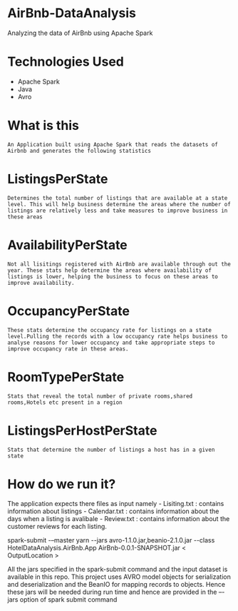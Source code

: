# AirBnb-DataAnalysis
Analyzing the data of AirBnb using Apache Spark

# Technologies Used
  -	Apache Spark
  -	Java
  -	Avro

# What is this

	An Application built using Apache Spark that reads the datasets of Airbnb and generates the following statistics

# ListingsPerState
	Determines the total number of listings that are available at a state level. This will help business determine the areas where the number of listings are relatively less and take measures to improve business in these areas
# AvailabilityPerState
	Not all lisitings registered with AirBnb are available through out the year. These stats help determine the areas where availability of listings is lower, helping the business to focus on these areas to improve availability.
# OccupancyPerState
	These stats determine the occupancy rate for listings on a state level.Pulling the records with a low occupancy rate helps business to analyse reasons for lower occupancy and take appropriate steps to improve occupancy rate in these areas.
# RoomTypePerState
	Stats that reveal the total number of private rooms,shared rooms,Hotels etc present in a region
# ListingsPerHostPerState
	Stats that determine the number of listings a host has in a given state

# How do we run it?

The application expects there files as input namely
	- Lisiting.txt : contains information about listings
	- Calendar.txt : contains information about the days when a listing is avalibale
	- Review.txt : contains information about the customer reviews for each listing.

spark-submit -–master yarn --jars avro-1.1.0.jar,beanio-2.1.0.jar --class HotelDataAnalysis.AirBnb.App  AirBnb-0.0.1-SNAPSHOT.jar <inputDir containing the above mentioned files> < OutputLocation >


All the jars specified in the spark-submit command and the input dataset is available in this repo.
This project uses AVRO model objects for serialization and deserialization and the BeanIO for mapping records to objects. Hence these jars will be needed during run time and hence are provided in the –-jars option of spark submit command

